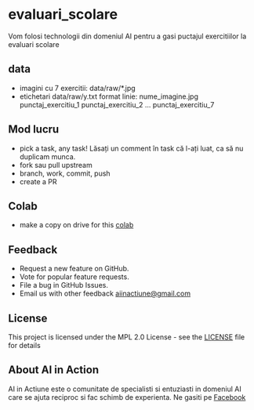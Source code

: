 

# evaluari_scolare

Vom folosi technologii din domeniul AI pentru a gasi puctajul exercitiilor la evaluari scolare

## data 
* imagini cu 7 exercitii: data/raw/*.jpg
* etichetari data/raw/y.txt format linie: nume_imagine.jpg punctaj_exercitiu_1 punctaj_exercitiu_2 ... punctaj_exercitiu_7 


## Mod lucru

* pick a task, any task! Lăsați un comment în task că l-ați luat, ca să nu duplicam munca.
* fork sau pull upstream
* branch, work, commit, push
* create a PR

## Colab
* make a copy on drive for this [colab]()


## Feedback

* Request a new feature on GitHub.
* Vote for popular feature requests.
* File a bug in GitHub Issues.
* Email us with other feedback aiinactiune@gmail.com

## License

This project is licensed under the MPL 2.0 License - see the [LICENSE](LICENSE) file for details

## About AI in Action

AI in Actiune este o comunitate de specialisti si entuziasti in domeniul AI care se ajuta reciproc si fac schimb de experienta.
Ne gasiti pe  [Facebook](https://www.facebook.com/groups/aiinactiune) 


